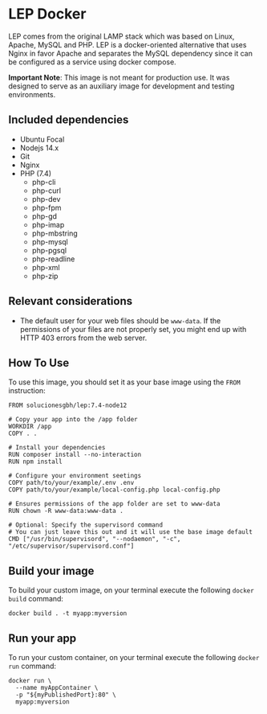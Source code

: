 # LEP Docker

LEP comes from the original LAMP stack which was based on Linux, Apache, MySQL and PHP. LEP is a docker-oriented alternative that uses Nginx in favor Apache and separates the MySQL dependency since it can be configured as a service using docker compose.

**Important Note**: This image is not meant for production use. It was designed to serve as an auxiliary image for development and testing environments.

## Included dependencies

- Ubuntu Focal
- Nodejs 14.x
- Git
- Nginx
- PHP (7.4)
  - php-cli
  - php-curl
  - php-dev
  - php-fpm
  - php-gd
  - php-imap
  - php-mbstring
  - php-mysql
  - php-pgsql
  - php-readline
  - php-xml
  - php-zip

## Relevant considerations

- The default user for your web files should be `www-data`. If the permissions of your files are not properly set, you might end up with HTTP 403 errors from the web server.

## How To Use

To use this image, you should set it as your base image using the `FROM` instruction:

```docker
FROM solucionesgbh/lep:7.4-node12

# Copy your app into the /app folder
WORKDIR /app
COPY . .

# Install your dependencies
RUN composer install --no-interaction
RUN npm install

# Configure your environment seetings
COPY path/to/your/example/.env .env
COPY path/to/your/example/local-config.php local-config.php

# Ensures permissions of the app folder are set to www-data
RUN chown -R www-data:www-data .

# Optional: Specify the supervisord command
# You can just leave this out and it will use the base image default
CMD ["/usr/bin/supervisord", "--nodaemon", "-c", "/etc/supervisor/supervisord.conf"]
```

## Build your image

To build your custom image, on your terminal execute the following `docker build` command:

```shell
docker build . -t myapp:myversion
```

## Run your app

To run your custom container, on your terminal execute the following `docker run` command:

```shell
docker run \
  --name myAppContainer \
  -p "${myPublishedPort}:80" \
  myapp:myversion
```
